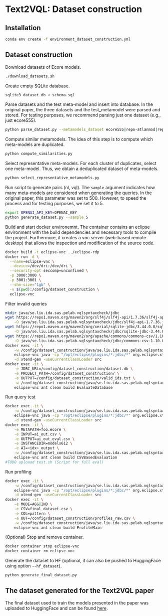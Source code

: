 # Text2VQL: Dataset construction

## Installation

```bash
conda env create -f environment_dataset_construction.yml
```

## Dataset construction

Download datasets of Ecore models.

```bash
./download_datasets.sh
```

Create empty SQLite database.

```bash
sqlite3 dataset.db < schema.sql
```

Parse datasets and the test meta-model and insert into database. In the original paper, 
the three datasets and the test_metamodel were parsed and stored. For testing purposes, we recommend parsing just one 
dataset (e.g., just ecore555).

```bash
python parse_dataset.py --metamodels_dataset ecore555|repo-atlanmod|repo-ecore-all|test_metamodel
```

Compute similar metamodels. The idea of this step is to compute which meta-models are duplicated.

```bash
python compute_similarities.py
```

Select representative meta-models. For each cluster of duplicates, select one meta-model. Thus, we obtain
a deduplicated dataset of meta-models.

```bash
python select_representative_metamodels.py
```

Run script to generate pairs (nl, vql). The `sample` argument indicates how many meta-models are considered
when generating the queries. In the original paper, this parameter was set to 500. However, to speed the process and for
testing purposes, we set it to 5.

```bash
export OPENAI_API_KEY=OPENAI_KEY
python generate_dataset.py --sample 5
```

Build and start docker environemnt. The container contains an eclipse environment with the build dependencies and necessary tools to compile the project. Furthermore, it creates a vnc server (web-based remote desktop) that allows the inspection and modification of the source code.
```bash
docker build -t eclipse-vnc ../eclipse-rdp
docker run -d \
  --name=eclipse-vnc \
  --device=/dev/dri:/dev/dri \
  --security-opt seccomp=unconfined \
  -p 3000:3000 \
  -p 3001:3001 \
  --shm-size="1gb" \
  -v $(pwd):/config/dataset_construction \
  eclipse-vnc
```


Filter invalid queries
```bash
mkdir java/se.liu.ida.sas.pelab.vqlsyntaxcheck/jdbc
wget https://repo1.maven.org/maven2/org/slf4j/slf4j-api/1.7.36/slf4j-api-1.7.36.jar \
    -O java/se.liu.ida.sas.pelab.vqlsyntaxcheck/jdbc/slf4j-api-1.7.36.jar
wget https://repo1.maven.org/maven2/org/xerial/sqlite-jdbc/3.44.0.0/sqlite-jdbc-3.44.0.0.jar \
    -O java/se.liu.ida.sas.pelab.vqlsyntaxcheck/jdbc/sqlite-jdbc-3.44.0.0.jar
wget https://repo1.maven.org/maven2/org/apache/commons/commons-csv/1.10.0/commons-csv-1.10.0.jar \
    -O java/se.liu.ida.sas.pelab.vqlsyntaxcheck/jdbc/commons-csv-1.10.0.jar
docker exec -it \
    -w /config/dataset_construction/java/se.liu.ida.sas.pelab.vqlsyntaxcheck \
    eclipse-vnc java -cp "/opt/eclipse/plugins/*:jdbc/*" org.eclipse.xtend.core.compiler.batch.Main \
    -d xtend-gen -useCurrentClassLoader src
docker exec -it \
    -e JDBC_URL=/config/dataset_construction/dataset.db \
    -e PROJECT_PATH=/config/dataset_construction/ \
    -e OUTPUT=/config/dataset_construction/valid_ids.txt \
    -w /config/dataset_construction/java/se.liu.ida.sas.pelab.vqlsyntaxcheck \
    eclipse-vnc ant clean build EvaluateDatabase
```

Run query test
```bash
docker exec -it \
    -w /config/dataset_construction/java/se.liu.ida.sas.pelab.vqlsyntaxcheck \
    eclipse-vnc java -cp "/opt/eclipse/plugins/*:jdbc/*" org.eclipse.xtend.core.compiler.batch.Main \
    -d xtend-gen -useCurrentClassLoader src
docker exec -it \
    -e METAPATH=foo.ecore \
    -e INPUT=ai_out.csv \
    -e OUTPUT=ai_out_eval.csv \
    -e INSTANCEDIR=models612 \
    -e AI=<idx>_output \
    -w /config/dataset_construction/java/se.liu.ida.sas.pelab.vqlsyntaxcheck \
    eclipse-vnc ant clean build CSVBasedEvaluation
#TODO uploaad test.sh (Script for full eval)
```

Run profiling
```bash
docker exec -it \
    -w /config/dataset_construction/java/se.liu.ida.sas.pelab.vqlsyntaxcheck \
    eclipse-vnc java -cp "/opt/eclipse/plugins/*:jdbc/*" org.eclipse.xtend.core.compiler.batch.Main \
    -d xtend-gen -useCurrentClassLoader src
docker exec -it \
    -e MODE=AGG|IND \
    -e CSV=final_dataset.csv \
    -e COL=pattern \
    -e OUT=/config/dataset_construction/profiles_raw.csv \
    -w /config/dataset_construction/java/se.liu.ida.sas.pelab.vqlsyntaxcheck \
    eclipse-vnc ant clean build ProfileMain
```

(Optional) Stop and remove container.
```bash
docker container stop eclipse-vnc
docker container rm eclipse-vnc
```

Generate the dataset to HF (optional, it can also be pushed to HuggingFace using option `--hf_dataset`).

```bash
python generate_final_dataset.py
```

## The dataset generated for the Text2VQL paper

The final dataset used to train the models presented in the paper was uploaded to HuggingFace 
and can be found [here](https://huggingface.co/datasets/PELAB-LiU/Text2VQL).